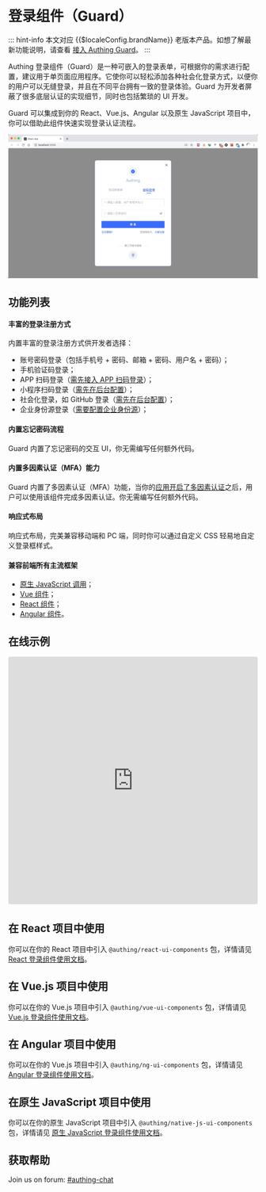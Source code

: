 # 登录组件（Guard）

<LastUpdated/>

::: hint-info
本文对应 {{$localeConfig.brandName}} 老版本产品。如想了解最新功能说明，请查看 [接入 Authing Guard](https://docs.authing.cn/v2/reference/guard/v2/)。
::: 

Authing 登录组件（Guard）是一种可嵌入的登录表单，可根据你的需求进行配置，建议用于单页面应用程序。它使你可以轻松添加各种社会化登录方式，以便你的用户可以无缝登录，并且在不同平台拥有一致的登录体验。Guard 为开发者屏蔽了很多底层认证的实现细节，同时也包括繁琐的 UI 开发。

Guard 可以集成到你的 React、Vue.js、Angular 以及原生 JavaScript 项目中，你可以借助此组件快速实现登录认证流程。

![Guard demo](../../images/reference/guard-demo.jpg)

## 功能列表

#### 丰富的登录注册方式

内置丰富的登录注册方式供开发者选择：

- 账号密码登录（包括手机号 + 密码、邮箱 + 密码、用户名 + 密码）；
- 手机验证码登录；
- APP 扫码登录（[需先接入 APP 扫码登录](/guides/authentication/qrcode/use-self-build-app/)）；
- 小程序扫码登录（[需先在后台配置](/guides/authentication/qrcode/use-wechat-miniprogram/)）；
- 社会化登录，如 GitHub 登录（[需先在后台配置](/guides/connections/social.md)）；
- 企业身份源登录（[需要配置企业身份源](/guides/connections/enterprise.md)）；

#### 内置忘记密码流程

Guard 内置了忘记密码的交互 UI，你无需编写任何额外代码。

#### 内置多因素认证（MFA）能力

Guard 内置了多因素认证（MFA）功能，当你的[应用开启了多因素认证](/guides/app-new/create-app/security-management.md#多因素认证)之后，用户可以使用该组件完成多因素认证。你无需编写任何额外代码。

#### 响应式布局

响应式布局，完美兼容移动端和 PC 端，同时你可以通过自定义 CSS 轻易地自定义登录框样式。

#### 兼容前端所有主流框架

- [原生 JavaScript 调用](./native-javascript.md)；
- [Vue 组件](./vue.md)；
- [React 组件](./react.md)；
- [Angular 组件](./angular.md)。

## 在线示例

<iframe src="https://codesandbox.io/embed/red-microservice-6613h?fontsize=14&hidenavigation=1&theme=dark"
     style="width:100%; height:500px; border:0; border-radius: 4px; overflow:hidden;"
     title="authing-react-guard"
     allow="accelerometer; ambient-light-sensor; camera; encrypted-media; geolocation; gyroscope; hid; microphone; midi; payment; usb; vr; xr-spatial-tracking"
     sandbox="allow-forms allow-modals allow-popups allow-presentation allow-same-origin allow-scripts"
   ></iframe>

## 在 React 项目中使用

你可以在你的 React 项目中引入 `@authing/react-ui-components` 包，详情请见 [React 登录组件使用文档](./react.md)。

## 在 Vue.js 项目中使用

你可以在你的 Vue.js 项目中引入 `@authing/vue-ui-components` 包，详情请见 [Vue.js 登录组件使用文档](./vue.md)。

## 在 Angular 项目中使用

你可以在你的 Vue.js 项目中引入 `@authing/ng-ui-components` 包，详情请见 [Angular 登录组件使用文档](./angular.md)。

## 在原生 JavaScript 项目中使用

你可以在你的原生 JavaScript 项目中引入 `@authing/native-js-ui-components` 包，详情请见 [原生 JavaScript 登录组件使用文档](./native-javascript.md)。

## 获取帮助

Join us on forum: [#authing-chat](https://forum.authing.cn/)
